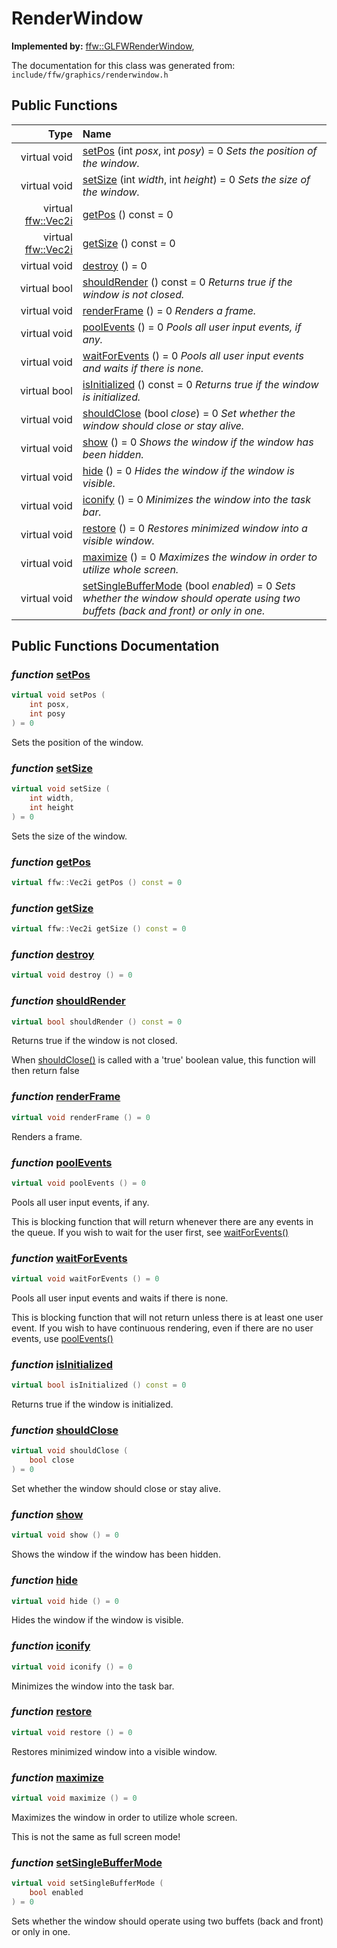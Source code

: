 RenderWindow
===================================


**Implemented by:** [ffw::GLFWRenderWindow](ffw_GLFWRenderWindow.html), 

The documentation for this class was generated from: `include/ffw/graphics/renderwindow.h`



## Public Functions

| Type | Name |
| -------: | :------- |
|  virtual void | [setPos](#f4d09f9e) (int _posx_, int _posy_) = 0  _Sets the position of the window._ |
|  virtual void | [setSize](#d362b545) (int _width_, int _height_) = 0  _Sets the size of the window._ |
|  virtual [ffw::Vec2i](ffw.html#e4e07ebe) | [getPos](#9fd18e79) () const = 0  |
|  virtual [ffw::Vec2i](ffw.html#e4e07ebe) | [getSize](#eec3ff16) () const = 0  |
|  virtual void | [destroy](#63395a3d) () = 0  |
|  virtual bool | [shouldRender](#32f37adc) () const = 0  _Returns true if the window is not closed._ |
|  virtual void | [renderFrame](#f1f7eabd) () = 0  _Renders a frame._ |
|  virtual void | [poolEvents](#a3426c98) () = 0  _Pools all user input events, if any._ |
|  virtual void | [waitForEvents](#855f4a96) () = 0  _Pools all user input events and waits if there is none._ |
|  virtual bool | [isInitialized](#16b82494) () const = 0  _Returns true if the window is initialized._ |
|  virtual void | [shouldClose](#48c90ff6) (bool _close_) = 0  _Set whether the window should close or stay alive._ |
|  virtual void | [show](#b2af4bed) () = 0  _Shows the window if the window has been hidden._ |
|  virtual void | [hide](#ae91ff60) () = 0  _Hides the window if the window is visible._ |
|  virtual void | [iconify](#856cc4b7) () = 0  _Minimizes the window into the task bar._ |
|  virtual void | [restore](#17ce5fce) () = 0  _Restores minimized window into a visible window._ |
|  virtual void | [maximize](#beeb16ff) () = 0  _Maximizes the window in order to utilize whole screen._ |
|  virtual void | [setSingleBufferMode](#9fecce69) (bool _enabled_) = 0  _Sets whether the window should operate using two buffets (back and front) or only in one._ |


## Public Functions Documentation

### _function_ <a id="f4d09f9e" href="#f4d09f9e">setPos</a>

```cpp
virtual void setPos (
    int posx,
    int posy
) = 0 
```

Sets the position of the window. 

### _function_ <a id="d362b545" href="#d362b545">setSize</a>

```cpp
virtual void setSize (
    int width,
    int height
) = 0 
```

Sets the size of the window. 

### _function_ <a id="9fd18e79" href="#9fd18e79">getPos</a>

```cpp
virtual ffw::Vec2i getPos () const = 0 
```



### _function_ <a id="eec3ff16" href="#eec3ff16">getSize</a>

```cpp
virtual ffw::Vec2i getSize () const = 0 
```



### _function_ <a id="63395a3d" href="#63395a3d">destroy</a>

```cpp
virtual void destroy () = 0 
```



### _function_ <a id="32f37adc" href="#32f37adc">shouldRender</a>

```cpp
virtual bool shouldRender () const = 0 
```

Returns true if the window is not closed. 

When [shouldClose()](ffw_RenderWindow.html#48c90ff6) is called with a 'true' boolean value, this function will then return false 
### _function_ <a id="f1f7eabd" href="#f1f7eabd">renderFrame</a>

```cpp
virtual void renderFrame () = 0 
```

Renders a frame. 

### _function_ <a id="a3426c98" href="#a3426c98">poolEvents</a>

```cpp
virtual void poolEvents () = 0 
```

Pools all user input events, if any. 

This is blocking function that will return whenever there are any events in the queue. If you wish to wait for the user first, see [waitForEvents()](ffw_RenderWindow.html#855f4a96) 
### _function_ <a id="855f4a96" href="#855f4a96">waitForEvents</a>

```cpp
virtual void waitForEvents () = 0 
```

Pools all user input events and waits if there is none. 

This is blocking function that will not return unless there is at least one user event. If you wish to have continuous rendering, even if there are no user events, use [poolEvents()](ffw_RenderWindow.html#a3426c98) 
### _function_ <a id="16b82494" href="#16b82494">isInitialized</a>

```cpp
virtual bool isInitialized () const = 0 
```

Returns true if the window is initialized. 

### _function_ <a id="48c90ff6" href="#48c90ff6">shouldClose</a>

```cpp
virtual void shouldClose (
    bool close
) = 0 
```

Set whether the window should close or stay alive. 

### _function_ <a id="b2af4bed" href="#b2af4bed">show</a>

```cpp
virtual void show () = 0 
```

Shows the window if the window has been hidden. 

### _function_ <a id="ae91ff60" href="#ae91ff60">hide</a>

```cpp
virtual void hide () = 0 
```

Hides the window if the window is visible. 

### _function_ <a id="856cc4b7" href="#856cc4b7">iconify</a>

```cpp
virtual void iconify () = 0 
```

Minimizes the window into the task bar. 

### _function_ <a id="17ce5fce" href="#17ce5fce">restore</a>

```cpp
virtual void restore () = 0 
```

Restores minimized window into a visible window. 

### _function_ <a id="beeb16ff" href="#beeb16ff">maximize</a>

```cpp
virtual void maximize () = 0 
```

Maximizes the window in order to utilize whole screen. 

This is not the same as full screen mode! 
### _function_ <a id="9fecce69" href="#9fecce69">setSingleBufferMode</a>

```cpp
virtual void setSingleBufferMode (
    bool enabled
) = 0 
```

Sets whether the window should operate using two buffets (back and front) or only in one. 



